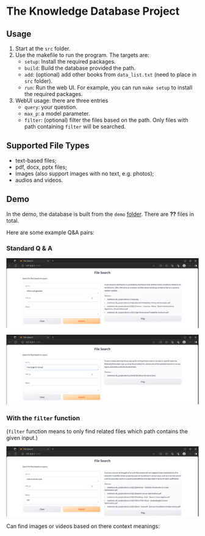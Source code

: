 # The Knowledge Database Project

## Usage

1. Start at the `src` folder.
2. Use the makefile to run the program. The targets are:
    - `setup`: Install the required packages.
    - `build`: Build the database provided the path.
    - `add`: (optional) add other books from `data_list.txt` (need to place in `src` folder).
    - `run`: Run the web UI.
    For example, you can run `make setup` to install the required packages.
3. WebUI usage: there are three entries
    - `query`: your question.
    - `max_p`: a model parameter.
    - `filter`: (optional) filter the files based on the path. Only files with path containing `filter` will be searched.

## Supported File Types

- text-based files;
- pdf, docx, pptx files;
- images (also support images with no text, e.g. photos);
- audios and videos.

## Demo

In the demo, the database is built from the `demo` [folder](./demo). There are **??** files in total.

Here are some example Q&A pairs:

### Standard Q & A

![](./docs/assets/qa1.png)

![](./docs/assets/qa2.png)

### With the `filter` function

(`filter` function means to only find related files which path contains the given input.)

![](./docs/assets/with-filter.png)

Can find images or videos based on there context meanings:

